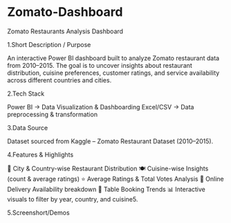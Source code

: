 # Zomato-Dashboard
Zomato Restaurants Analysis Dashboard

1.Short Description / Purpose

An interactive Power BI dashboard built to analyze Zomato restaurant data from 2010–2015. The goal is to uncover insights about restaurant distribution, cuisine preferences, customer ratings, and service availability across different countries and cities.

2.Tech Stack

Power BI → Data Visualization & Dashboarding
Excel/CSV → Data preprocessing & transformation

3.Data Source

Dataset sourced from Kaggle – Zomato Restaurant Dataset (2010–2015).

4.Features & Highlights

📍 City & Country-wise Restaurant Distribution
🍽️ Cuisine-wise Insights (count & average ratings)
⭐ Average Ratings & Total Votes Analysis
🚚 Online Delivery Availability breakdown
🍴 Table Booking Trends
📊 Interactive visuals to filter by year, country, and cuisine5.

5.Screenshort/Demos

